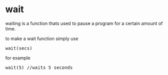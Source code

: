 # wait

waiting is a function thats used to pause a program for a certain amount of time.

to make a wait function simply use

<pre>wait(secs)</pre>

for example

<pre>wait(5) //waits 5 seconds</pre>


